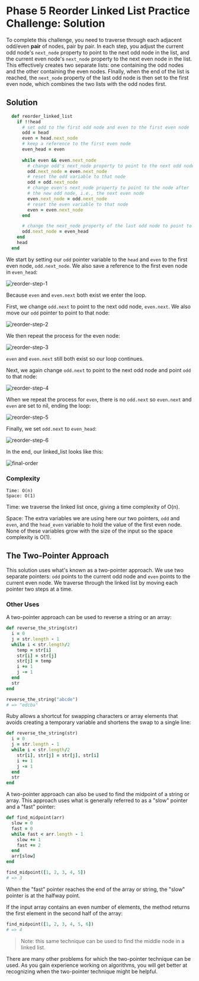 # Phase 5 Reorder Linked List Practice Challenge: Solution

To complete this challenge, you need to traverse through each adjacent odd/even
**pair** of nodes, pair by pair. In each step, you adjust the current odd node's
`next_node` property to point to the next odd node in the list, and the current
even node's `next_node` property to the next even node in the list. This
effectively creates two separate lists: one containing the odd nodes and the
other containing the even nodes. FInally, when the end of the list is reached,
the `next_node` property of the last odd node is then set to the first even
node, which combines the two lists with the odd nodes first.

## Solution

```rb
  def reorder_linked_list
    if !!head
      # set odd to the first odd node and even to the first even node
      odd = head
      even = head.next_node
      # keep a reference to the first even node
      even_head = even
      
      while even && even.next_node
        # change odd's next_node property to point to the next odd node
        odd.next_node = even.next_node
        # reset the odd variable to that node
        odd = odd.next_node
        # change even's next_node property to point to the node after
        # the new odd node, i.e., the next even node
        even.next_node = odd.next_node
        # reset the even variable to that node
        even = even.next_node
      end

      # change the next_node property of the last odd node to point to the first even node
      odd.next_node = even_head
    end
    head
  end
```

We start by setting our `odd` pointer variable to the `head` and `even` to the
first even node, `odd.next_node`. We also save a reference to the first even
node in `even_head`:

![reorder-step-1](https://curriculum-content.s3.amazonaws.com/phase-5/practice-challenge-reorder-linked-list-solution/reorder-step-1.png)

Because `even` and `even.next` both exist we enter the loop.

First, we change `odd.next` to point to the next odd node, `even.next`. We also
move our `odd` pointer to point to that node:

![reorder-step-2](https://curriculum-content.s3.amazonaws.com/phase-5/practice-challenge-reorder-linked-list-solution/reorder-step-2.png)

We then repeat the process for the even node:

![reorder-step-3](https://curriculum-content.s3.amazonaws.com/phase-5/practice-challenge-reorder-linked-list-solution/reorder-step-3.png)

`even` and `even.next` still both exist so our loop continues.

Next, we again change `odd.next` to point to the next odd node and point `odd`
to that node:

![reorder-step-4](https://curriculum-content.s3.amazonaws.com/phase-5/practice-challenge-reorder-linked-list-solution/reorder-step-4.png)

When we repeat the process for `even`, there is no `odd.next` so `even.next` and
`even` are set to nil, ending the loop:

![reorder-step-5](https://curriculum-content.s3.amazonaws.com/phase-5/practice-challenge-reorder-linked-list-solution/reorder-step-5.png)

Finally, we set `odd.next` to `even_head`:

![reorder-step-6](https://curriculum-content.s3.amazonaws.com/phase-5/practice-challenge-reorder-linked-list-solution/reorder-step-6.png)

In the end, our linked_list looks like this:

![final-order](https://curriculum-content.s3.amazonaws.com/phase-5/practice-challenge-reorder-linked-list-solution/final-order.png)

### Complexity

```text
Time: O(n)
Space: O(1)
```

Time: we traverse the linked list once, giving a time complexity of O(n).

Space: The extra variables we are using here our two pointers, `odd` and `even`,
and the `head_even` variable to hold the value of the first even node. None of
these variables grow with the size of the input so the space complexity is O(1).

## The Two-Pointer Approach

This solution uses what's known as a two-pointer approach. We use two separate
pointers: `odd` points to the current odd node and `even` points to the current
even node. We traverse through the linked list by moving each pointer two steps
at a time.

### Other Uses

A two-pointer approach can be used to reverse a string or an array:

```rb
def reverse_the_string(str)
  i = 0
  j = str.length - 1
  while i < str.length/2
    temp = str[i]
    str[i] = str[j]
    str[j] = temp
    i += 1
    j -= 1
  end
  str
end

reverse_the_string("abcde")
# => "edcba"
```

Ruby allows a shortcut for swapping characters or array elements that avoids
creating a temporary variable and shortens the swap to a single line:

```rb
def reverse_the_string(str)
  i = 0
  j = str.length - 1
  while i < str.length/2
    str[i], str[j] = str[j], str[i]
    i += 1
    j -= 1
  end
  str
end
```

A two-pointer approach can also be used to find the midpoint of a string or
array. This approach uses what is generally referred to as a "slow" pointer and
a "fast" pointer:

```rb
def find_midpoint(arr)
  slow = 0
  fast = 0
  while fast < arr.length - 1
    slow += 1
    fast += 2
  end
  arr[slow]
end

find_midpoint([1, 2, 3, 4, 5])
# => 3
```

When the "fast" pointer reaches the end of the array or string, the "slow"
pointer is at the halfway point.

If the input array contains an even number of elements, the method returns the
first element in the second half of the array:

```rb
find_midpoint([1, 2, 3, 4, 5, 6])
# => 4
```

> Note: this same technique can be used to find the middle node in a linked list.

There are many other problems for which the two-pointer technique can be used.
As you gain experience working on algorithms, you will get better at recognizing
when the two-pointer technique might be helpful.

